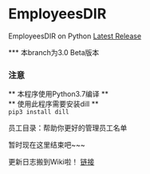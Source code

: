 # EmployeesDIR
EmployeesDIR on Python
[Latest Release](https://github.com/GLgele/EmployeesDIR/releases/latest)

*** 本branch为3.0 Beta版本
### 注意
** 本程序使用Python3.7编译 ** <br>
** 使用此程序需要安装dill ** <br>
`pip3 install dill`

员工目录：帮助你更好的管理员工名单

暂时现在这里结束吧~~~

更新日志搬到Wiki啦！ [链接](https://github.com/GLgele/EmployeesDIR/wiki/%E5%8E%86%E5%8F%B2)
